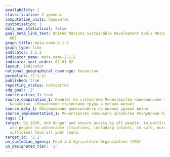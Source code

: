 ```yaml
---
availability: 1
classification: 2 уровень
computation_units: процентах
customisation: 1
data_non_statistical: false
goal_meta_link_text: United Nations Sustainable Development Goals Metadata (PDF 426
  KB)
graph_title: meta.name-2-1-2
graph_type: line
indicator: 2.1.2
indicator_name: meta.name-2-1-2
indicator_sort_order: 02-01-02
layout: indicator
national_geographical_coverage: Казахстан
permalink: /2-1-2/
published: true
reporting_status: notstarted
sdg_goal: '2'
source_active_1: true
source_compilation_1: Комитет по статистике Министерства национальной экономики Республики
  Казахстан  (Управление статистики труда и уровня жизни)
source_data_1: Обследование домохозяйств по оценке уровня жизни
source_implementation_1: Министерство сельского хозяйства Республики Казахстан
tags: []
target: By 2030, end hunger and ensure access by all people, in particular the poor
  and people in vulnerable situations, including infants, to safe, nutritious and
  sufficient food all year round.
target_id: '2.1'
un_custodian_agency: Food and Agriculture Organization (FAO)
un_designated_tier: '1'
---
```

